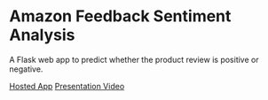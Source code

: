 # Amazon Feedback Sentiment Analysis

A Flask web app to predict whether the product review is positive or negative.

[Hosted App](https://sentimentamaz.azurewebsites.net/)
[Presentation Video](https://www.loom.com/share/8a9add776ed542d8ba2c93a4843643f5)
